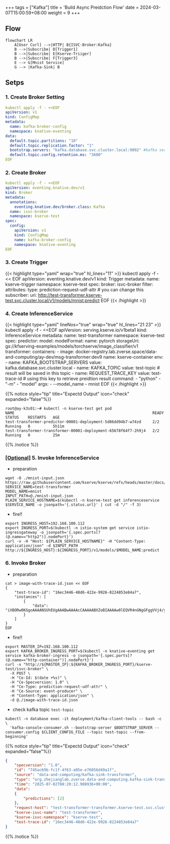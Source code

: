 +++
tags = ["Kafka"]
title = 'Build Async Preidction Flow'
date = 2024-03-07T15:00:59+08:00
weight = 9
+++

## Flow
```mermaid
flowchart LR
    A[User Curl] -->|HTTP| B{ISVC-Broker:Kafka}
    B -->|Subscribe| D[Trigger1]
    B -->|Subscribe| E[Kserve-Triiger]
    B -->|Subscribe| F[Trigger3]
    E --> G[Mnist Service]
    G --> |Kafka-Sink| B
```

## Setps

### 1. Create Broker Setting
```yaml
kubectl apply -f - <<EOF
apiVersion: v1
kind: ConfigMap
metadata:
  name: kafka-broker-config
  namespace: knative-eventing
data:
  default.topic.partitions: "10"
  default.topic.replication.factor: "1"
  bootstrap.servers: "kafka.database.svc.cluster.local:9092" #kafka service address
  default.topic.config.retention.ms: "3600"
EOF
```

### 2. Create Broker
```yaml
kubectl apply -f - <<EOF
apiVersion: eventing.knative.dev/v1
kind: Broker
metadata:
  annotations:
    eventing.knative.dev/broker.class: Kafka
  name: isvc-broker
  namespace: kserve-test
spec:
  config:
    apiVersion: v1
    kind: ConfigMap
    name: kafka-broker-config
    namespace: knative-eventing
EOF
```

### 3. Create Trigger
{{< highlight type="yaml"  wrap="true" hl_lines="11"  >}}
kubectl apply -f - << EOF
apiVersion: eventing.knative.dev/v1
kind: Trigger
metadata:
  name: kserve-trigger
  namespace: kserve-test
spec:
  broker: isvc-broker
  filter:
    attributes:
      type: prediction-request-udf-attr # you can change this
  subscriber:
    uri: http://test-transformer.kserve-test.svc.cluster.local/v1/models/mnist:predict
EOF
{{< /highlight >}}

### 4. Create InferenceService
{{< highlight type="yaml"  lineNos="true" wrap="true" hl_lines="21 23"  >}}
kubectl apply -f - <<EOF
apiVersion: serving.kserve.io/v1beta1
kind: InferenceService
metadata:
  name: test-transformer
  namespace: kserve-test
spec:
  predictor:
    model:
      modelFormat:
        name: pytorch
      storageUri: gs://kfserving-examples/models/torchserve/image_classifier/v1
  transformer:
    containers:
      - image: docker-registry.lab.zverse.space/data-and-computing/ay-dev/msg-transformer:dev9
        name: kserve-container
        env:
        - name: KAFKA_BOOTSTRAP_SERVERS
          value: kafka.database.svc.cluster.local
        - name: KAFKA_TOPIC
          value: test-topic # result will be saved in this topic
        - name: REQUEST_TRACE_KEY
          value: test-trace-id # using this key to retrieve preidtion result
        command:
          - "python"
          - "-m"
          - "model"
        args:
          - --model_name
          - mnist
EOF
{{< /highlight >}}

{{% notice style="tip" title="Expectd Output" icon="check" expanded="false"%}}
```plaintext
root@ay-k3s01:~# kubectl -n kserve-test get pod 
NAME                                                             READY   STATUS    RESTARTS   AGE
test-transformer-predictor-00001-deployment-5d86dd94b7-w74zd     2/2     Running   0          5h11m
test-transformer-transformer-00001-deployment-65678f64f7-2h9j4   2/2     Running   0          25m
```
{{% /notice %}}


### [[Optional]]() 5. Invoke InferenceService 
- preparation
```shell
wget -O ./mnist-input.json https://raw.githubusercontent.com/kserve/kserve/refs/heads/master/docs/samples/v1beta1/torchserve/v1/imgconv/input.json
SERVICE_NAME=test-transformer
MODEL_NAME=mnist
INPUT_PATH=@./mnist-input.json
PLAIN_SERVICE_HOSTNAME=$(kubectl -n kserve-test get inferenceservice $SERVICE_NAME -o jsonpath='{.status.url}' | cut -d "/" -f 3)
```
- fire!!
```shell
export INGRESS_HOST=192.168.100.112
export INGRESS_PORT=$(kubectl -n istio-system get service istio-ingressgateway -o jsonpath='{.spec.ports[?(@.name=="http2")].nodePort}')
curl -v -H "Host: ${PLAIN_SERVICE_HOSTNAME}" -H "Content-Type: application/json" -d $INPUT_PATH http://${INGRESS_HOST}:${INGRESS_PORT}/v1/models/$MODEL_NAME:predict
```

### 6. Invoke Broker
- preparation
```shell
cat > image-with-trace-id.json << EOF
{
    "test-trace-id": "16ec3446-48d6-422e-9926-8224853e84a7",
    "instances": [
        {
            "data": "iVBORw0KGgoAAAANSUhEUgAAABwAAAAcCAAAAABXZoBIAAAAw0lEQVR4nGNgGFggVVj4/y8Q2GOR83n+58/fP0DwcSqmpNN7oOTJw6f+/H2pjUU2JCSEk0EWqN0cl828e/FIxvz9/9cCh1zS5z9/G9mwyzl/+PNnKQ45nyNAr9ThMHQ/UG4tDofuB4bQIhz6fIBenMWJQ+7Vn7+zeLCbKXv6z59NOPQVgsIcW4QA9YFi6wNQLrKwsBebW/68DJ388Nun5XFocrqvIFH59+XhBAxThTfeB0r+vP/QHbuDCgr2JmOXoSsAAKK7bU3vISS4AAAAAElFTkSuQmCC"
        }
    ]
}
EOF
```
- fire!!
```shell
export MASTER_IP=192.168.100.112
export KAFKA_BROKER_INGRESS_PORT=$(kubectl -n knative-eventing get service kafka-broker-ingress -o jsonpath='{.spec.ports[?(@.name=="http-container")].nodePort}')
curl -v "http://${MASTER_IP}:${KAFKA_BROKER_INGRESS_PORT}/kserve-test/isvc-broker" \
  -X POST \
  -H "Ce-Id: $(date +%s)" \
  -H "Ce-Specversion: 1.0" \
  -H "Ce-Type: prediction-request-udf-attr" \
  -H "Ce-Source: event-producer" \
  -H "Content-Type: application/json" \
  -d @./image-with-trace-id.json 
```
- check kafka topic `test-topic`
```shell
kubectl -n database exec -it deployment/kafka-client-tools -- bash -c \
  'kafka-console-consumer.sh --bootstrap-server $BOOTSTRAP_SERVER --consumer.config $CLIENT_CONFIG_FILE --topic test-topic --from-beginning'
```

{{% notice style="tip" title="Expectd Output" icon="check" expanded="false"%}}
```json
{
    "specversion": "1.0",
    "id": "745ac69b-fc1f-4f63-a05e-e76056d49a1f",
    "source": "data-and-computing/kafka-sink-transformer",
    "type": "org.zhejianglab.zverse.data-and-computing.kafka-sink-transformer",
    "time": "2025-07-02T08:20:12.908936+00:00",
    "data":
    {
        "predictions": [2]
    },
    "request-host": "test-transformer-transformer.kserve-test.svc.cluster.local",
    "kserve-isvc-name": "test-transformer",
    "kserve-isvc-namespace": "kserve-test",
    "test-trace-id": "16ec3446-48d6-422e-9926-8224853e84a7"
}
```
{{% /notice %}}